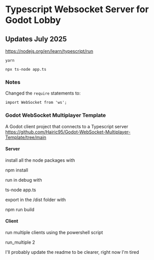 # Typescript Websocket Server for Godot Lobby

## Updates July 2025

https://nodejs.org/en/learn/typescript/run

```
yarn
```

```
npx ts-node app.ts
```

### Notes

Changed the `require` statements to:
```
import WebSocket from 'ws';
```


### Godot WebSocket Multiplayer Template
 A Godot client project that connects to a Typescript server
https://github.com/Hairic95/Godot-WebSocket-Multiplayer-Template/tree/main

#### Server

install all the node packages with

npm install

run in debug with

ts-node app.ts

export in the /dist folder with

npm run build

#### Client

run multiple clients using the powershell script

run_multiple 2

I'll probably update the readme to be clearer, right now I'm tired
